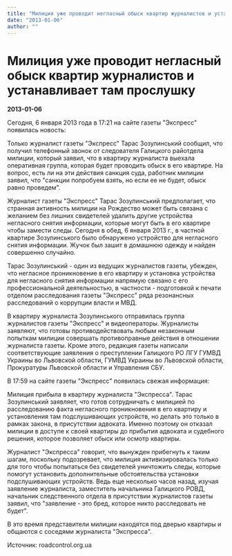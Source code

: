```yaml
---
title: "Милиция уже проводит негласный обыск квартир журналистов и устанавливает там прослушку"
date: "2013-01-06"
author: ""
---
```


# Милиция уже проводит негласный обыск квартир журналистов и устанавливает там прослушку

**2013-01-06** 

Сегодня, 6 января 2013 года в 17:21 на сайте газеты "Экспресс" появилась новость:

Только журналист газеты "Экспресс" Тарас Зозулинський сообщил, что получил телефонный звонок от следователя Галицкого райотдела милиции, который заявил, что в квартиру журналиста выехала оперативная группа, которая будет проводить обыск в его квартире. На вопрос, есть ли на эти действия санкция суда, работник милиции заявил, что "санкции попробуем взять, но если ее не будет, обыск равно проведем".

Журналист газеты "Экспресс" Тарас Зозулинський предполагает, что странная активность милиции на Рождество может быть связана с желанием без лишних свидетелей удалить другие устройства негласного снятия информации, которые могут быть в его квартире чтобы замести следы. Сегодня в обед, 6 января 2013 г., в частной квартире Зозулинського было обнаружено устройство для негласного снятия информации. Жучок был зашит в домашнюю одежду и найден совершенно случайно.

Тарас Зозулинський - один из ведущих журналистов газеты, убежден, что негласное проникновение в его квартиру и установка устройства для негласного снятия информации напрямую связано с его профессиональной деятельностью, в частности - подготовкой к печати отделом расследования газеты "Экспресс" ряда резонансных расследований о коррупции власти и МВД.

В квартиру журналиста Зозулинського отправилась группа журналистов газеты "Экспресс" и видеоператоры. Журналисты заявляют, что готовы противодействовать любым незаконным попыткам милиции совершать противоправные действия в отношении журналиста газеты. Кроме этого, редакция газеты написали соответствующие заявления о преступлении Галицкого РО ЛГУ ГУМВД Украины во Львовской области, ГУМВД Украины во Львовской области, Прокуратуры Львовской области и Управления СБУ.

В 17:59 на сайте газеты "Экспресс" появилась свежая информация:

Милиция прибыла в квартиру журналиста "Экспресса". Тарас Зозулинський заявляет, что готов сотрудничать с милицией по расследованию факта негласного проникновения в его квартиру и установления там подслушивающих устройств, но делать это только в рамках закона, в присутствии адвоката. Именно поэтому он отказал милиции в доступе к своей квартиры до прибытия адвоката и судебного решения, которое позволяет обыск или осмотр квартиры.

Журналист "Экспресса" говорит, что вынужден прибегнуть к таким шагам, поскольку подозревает, что милиция активизировалась только для того чтобы попытаться без свидетелей уничтожить следы, которые помогут установить дополнительные обстоятельства установки подслушивающих устройств. Ведь еще несколько часов назад, изучая заявление журналиста, заместитель начальника Галицкого РОВД, начальник следственного отдела в присутствии журналистов газеты заявил, что "заявление - это бред, которое никто расследовать не будет".

В это время представители милиции находятся под дверью квартиры и общаются с соседями журналиста "Экспресса".

Источник: roadcontrol.org.ua